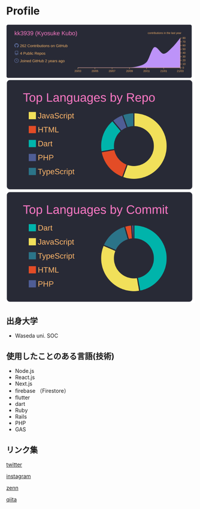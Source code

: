 # Profile


[![](https://raw.githubusercontent.com/kk3939/kk3939/main/profile-summary-card-output/dracula/0-profile-details.svg)](https://github.com/vn7n24fzkq/github-profile-summary-cards)
[![](https://raw.githubusercontent.com/kk3939/kk3939/main/profile-summary-card-output/dracula/1-repos-per-language.svg)](https://github.com/vn7n24fzkq/github-profile-summary-cards)
[![](https://raw.githubusercontent.com/kk3939/kk3939/main/profile-summary-card-output/dracula/2-most-commit-language.svg)](https://github.com/vn7n24fzkq/github-profile-summary-cards)


## 出身大学
- Waseda uni. SOC

## 使用したことのある言語(技術)

- Node.js 
- React.js
- Next.js 
- firebase （Firestore）
- flutter 
- dart 
- Ruby 
- Rails 
- PHP 
- GAS

## リンク集

[twitter](https://twitter.com/kyo9bo)

[instagram](https://www.instagram.com/?hl=ja)

[zenn](https://zenn.dev/kyo9bo)

[qiita](https://qiita.com/kyo51310)

